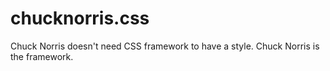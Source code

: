 # chucknorris.css
Chuck Norris doesn't need CSS framework to have a style. Chuck Norris is the framework.
